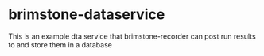 # brimstone-dataservice

This is an example dta service that brimstone-recorder can post run results to and store them in a database
